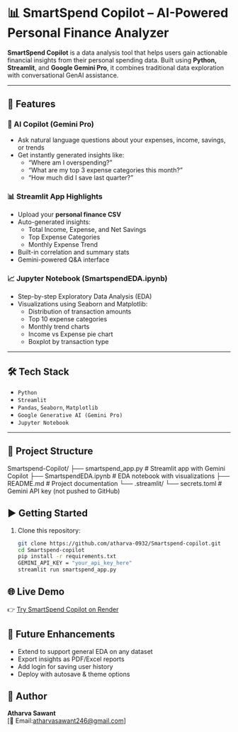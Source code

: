 # 📊 SmartSpend Copilot – AI-Powered Personal Finance Analyzer

**SmartSpend Copilot** is a data analysis tool that helps users gain actionable financial insights from their personal spending data. Built using **Python, Streamlit**, and **Google Gemini Pro**, it combines traditional data exploration with conversational GenAI assistance.

---

## 🚀 Features

### 🧠 AI Copilot (Gemini Pro)
- Ask natural language questions about your expenses, income, savings, or trends
- Get instantly generated insights like:
  - “Where am I overspending?”
  - “What are my top 3 expense categories this month?”
  - “How much did I save last quarter?”

### 📊 Streamlit App Highlights
- Upload your **personal finance CSV**
- Auto-generated insights:
  - Total Income, Expense, and Net Savings
  - Top Expense Categories
  - Monthly Expense Trend
- Built-in correlation and summary stats
- Gemini-powered Q&A interface

### 📈 Jupyter Notebook (SmartspendEDA.ipynb)
- Step-by-step Exploratory Data Analysis (EDA)
- Visualizations using Seaborn and Matplotlib:
  - Distribution of transaction amounts
  - Top 10 expense categories
  - Monthly trend charts
  - Income vs Expense pie chart
  - Boxplot by transaction type

---

## 🛠 Tech Stack

- `Python`
- `Streamlit`
- `Pandas`, `Seaborn`, `Matplotlib`
- `Google Generative AI (Gemini Pro)`
- `Jupyter Notebook`

---

## 📁 Project Structure

Smartspend-Copilot/
├── smartspend_app.py              # Streamlit app with Gemini Copilot
├── SmartspendEDA.ipynb            # EDA notebook with visualizations
├── README.md                      # Project documentation
└── .streamlit/
    └── secrets.toml               # Gemini API key (not pushed to GitHub)

## ▶️ Getting Started

1. Clone this repository:
   ```bash
   git clone https://github.com/atharva-0932/Smartspend-copilot.git
   cd Smartspend-copilot
   pip install -r requirements.txt
   GEMINI_API_KEY = "your_api_key_here"
   streamlit run smartspend_app.py

## 🌐 Live Demo
👉 [Try SmartSpend Copilot on Render](https://smartspend-copilot-ldpz.onrender.com)

## 📌 Future Enhancements

- Extend to support general EDA on any dataset
- Export insights as PDF/Excel reports
- Add login for saving user history
- Deploy with autosave & theme options
## 👤 Author

**Atharva Sawant**  
[🔗 Email:atharvasawant246@gmail.com]
